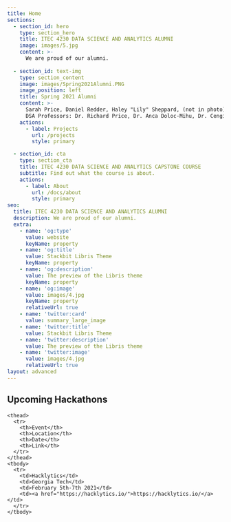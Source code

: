 ```yaml
---
title: Home
sections:
  - section_id: hero
    type: section_hero
    title: ITEC 4230 DATA SCIENCE AND ANALYTICS ALUMNI
    image: images/5.jpg
    content: >-
      We are proud of our alumni.
    
  - section_id: text-img
    type: section_content
    image: images/Spring2021Alumni.PNG
    image_position: left
    title: Spring 2021 Alumni
    content: >-
      Sarah Price, Daniel Redder, Haley "Lily" Sheppard, (not in photo) Shababa "May" Kamreen, Ruth Whitehouse, Turner Nalley, Brittany Giordano. 
      DSA Professors: Dr. Richard Price, Dr. Anca Doloc-Mihu, Dr. Cengiz Gunay
    actions:
      - label: Projects
        url: /projects
        style: primary

  - section_id: cta
    type: section_cta
    title: ITEC 4230 DATA SCIENCE AND ANALYTICS CAPSTONE COURSE
    subtitle: Find out what the course is about.
    actions:
      - label: About
        url: /docs/about
        style: primary
seo:
  title: ITEC 4230 DATA SCIENCE AND ANALYTICS ALUMNI
  description: We are proud of our alumni.
  extra:
    - name: 'og:type'
      value: website
      keyName: property
    - name: 'og:title'
      value: Stackbit Libris Theme
      keyName: property
    - name: 'og:description'
      value: The preview of the Libris theme
      keyName: property
    - name: 'og:image'
      value: images/4.jpg
      keyName: property
      relativeUrl: true
    - name: 'twitter:card'
      value: summary_large_image
    - name: 'twitter:title'
      value: Stackbit Libris Theme
    - name: 'twitter:description'
      value: The preview of the Libris theme
    - name: 'twitter:image'
      value: images/4.jpg
      relativeUrl: true
layout: advanced
---
```


## Upcoming Hackathons 


<div class="responsive-table">
  <table>
     
    <thead>
      <tr>
        <th>Event</th> 
        <th>Location</th>
        <th>Date</th> 
        <th>Link</th>
      </tr>
    </thead>
    <tbody>
      <tr>
        <td>Hacklytics</td>
        <td>Georgia Tech</td> 
        <td>February 5th-7th 2021</td> 
        <td><a href="https://hacklytics.io/">https://hacklytics.io/</a></td>
      </tr>
    </tbody>
    
  </table>
</div>
